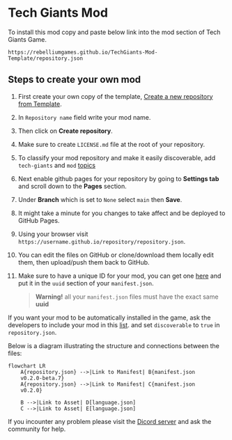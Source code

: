 # Tech Giants Mod

To install this mod copy and paste below link into the mod section of Tech Giants Game. 
```
https://rebelliumgames.github.io/TechGiants-Mod-Template/repository.json
``` 

## Steps to create your own mod

1. First create your own copy of the template, [Create a new repository from Template](https://github.com/new?template_name=TechGiants-Mod-Template&template_owner=RebelliumGames).
2. In `Repository name` field write your mod name.
3. Then click on **Create repository**.
4. Make sure to create `LICENSE.md` file at the root of your repository.
5. To classify your mod repository and make it easily discoverable, add `tech-giants` and `mod` [topics](https://docs.github.com/en/repositories/managing-your-repositorys-settings-and-features/customizing-your-repository/classifying-your-repository-with-topics#adding-topics-to-your-repository)
6. Next enable github pages for your repository by going to **Settings tab** and scroll down to the **Pages** section.
7. Under **Branch** which is set to `None` select `main` then **Save**.
8. It might take a minute for you changes to take affect and be deployed to GitHub Pages.
9. Using your browser visit `https://username.github.io/repository/repository.json`.

10. You can edit the files on GitHub or clone/download them locally edit them, then upload/push them back to GitHub.
11. Make sure to have a unique ID for your mod, you can get one [here](https://rebelliumgames.github.io/TechGiants-Mod/) and put it in the `uuid` section of your `manifest.json`. 

    > **Warning!** all your `manifest.json` files must have the exact same **uuid**

If you want your mod to be automatically installed in the game, ask the developers to include your mod in this [list](https://rebelliumgames.github.io/TechGiants-Mod/preinstall-mod-repositories.json). and set `discoverable` to `true` in `repository.json`.

Below is a diagram illustrating the structure and connections between the files:
```mermaid
flowchart LR
    A{repository.json} -->|Link to Manifest| B{manifest.json 
    v0.2.0-beta.7}
    A{repository.json} -->|Link to Manifest| C{manifest.json 
    v0.2.0}

    B -->|Link to Asset| D[language.json]
    C -->|Link to Asset| E[language.json]
```

If you incounter any problem please visit the [Dicord server](https://discord.gg/hexEVAxBJr) and ask the community for help.